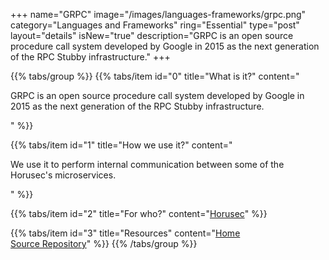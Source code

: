 +++
name="GRPC"
image="/images/languages-frameworks/grpc.png"
category="Languages and Frameworks"
ring="Essential"
type="post"
layout="details"
isNew="true"
description="GRPC is an open source procedure call system developed by Google in 2015 as the next generation of the RPC Stubby infrastructure."
+++

{{% tabs/group %}}
  {{% tabs/item id="0" title="What is it?" content="<p>GRPC is an open source procedure call system developed by Google in 2015 as the next generation of the RPC Stubby infrastructure.</p>" %}}
  
  {{% tabs/item id="1" title="How we use it?" content="<p>We use it to perform internal communication between some of the Horusec's microservices.</p>" %}}
  
  {{% tabs/item id="2" title="For who?" content="<a href='https://horusec.io/site/'>Horusec</a>" %}}

  {{% tabs/item id="3" title="Resources" content="<a href='https://go.dev/blog/wire'>Home</a></br><a href='https://github.com/google/wire'>Source Repository</a>" %}}
{{% /tabs/group %}}
